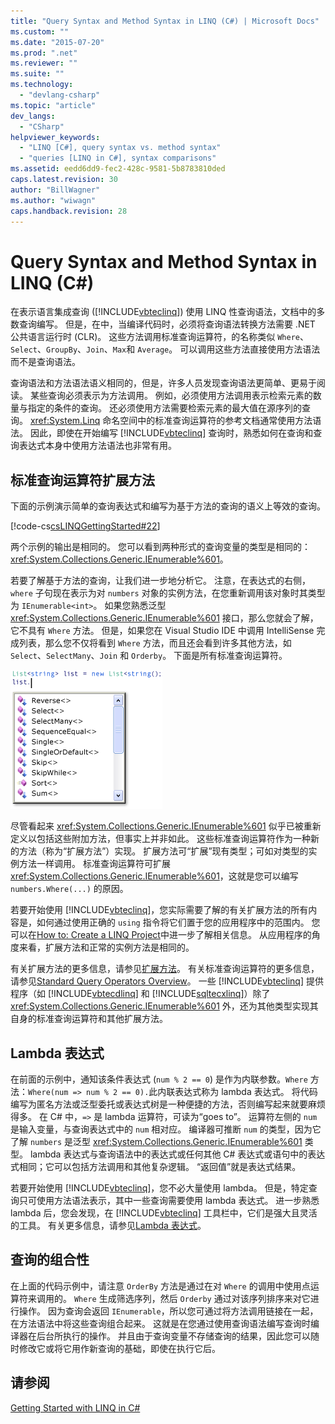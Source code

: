 ```yaml
---
title: "Query Syntax and Method Syntax in LINQ (C#) | Microsoft Docs"
ms.custom: ""
ms.date: "2015-07-20"
ms.prod: ".net"
ms.reviewer: ""
ms.suite: ""
ms.technology: 
  - "devlang-csharp"
ms.topic: "article"
dev_langs: 
  - "CSharp"
helpviewer_keywords: 
  - "LINQ [C#], query syntax vs. method syntax"
  - "queries [LINQ in C#], syntax comparisons"
ms.assetid: eedd6dd9-fec2-428c-9581-5b8783810ded
caps.latest.revision: 30
author: "BillWagner"
ms.author: "wiwagn"
caps.handback.revision: 28
---
```

# Query Syntax and Method Syntax in LINQ (C#)
在表示语言集成查询 \([!INCLUDE[vbteclinq](../../../../csharp/includes/vbteclinq-md.md)]\) 使用 LINQ 性查询语法，文档中的多数查询编写。  但是，在中，当编译代码时，必须将查询语法转换方法需要 .NET 公共语言运行时 \(CLR\)。  这些方法调用标准查询运算符，的名称类似 `Where`、`Select`、`GroupBy`、`Join`、`Max`和 `Average`。  可以调用这些方法直接使用方法语法而不是查询语法。  
  
 查询语法和方法语法语义相同的，但是，许多人员发现查询语法更简单、更易于阅读。  某些查询必须表示为方法调用。  例如，必须使用方法调用表示检索元素的数量与指定的条件的查询。  还必须使用方法需要检索元素的最大值在源序列的查询。  <xref:System.Linq> 命名空间中的标准查询运算符的参考文档通常使用方法语法。  因此，即使在开始编写 [!INCLUDE[vbteclinq](../../../../csharp/includes/vbteclinq-md.md)] 查询时，熟悉如何在查询和查询表达式本身中使用方法语法也非常有用。  
  
## 标准查询运算符扩展方法  
 下面的示例演示简单的查询表达式和编写为基于方法的查询的语义上等效的查询。  
  
 [!code-cs[csLINQGettingStarted#22](../../../../csharp/programming-guide/concepts/linq/codesnippet/CSharp/query-syntax-and-method-syntax-in-linq_1.cs)]  
  
 两个示例的输出是相同的。  您可以看到两种形式的查询变量的类型是相同的：<xref:System.Collections.Generic.IEnumerable%601>。  
  
 若要了解基于方法的查询，让我们进一步地分析它。  注意，在表达式的右侧，`where` 子句现在表示为对 `numbers` 对象的实例方法，在您重新调用该对象时其类型为 `IEnumerable<int>`。  如果您熟悉泛型 <xref:System.Collections.Generic.IEnumerable%601> 接口，那么您就会了解，它不具有 `Where` 方法。  但是，如果您在 Visual Studio IDE 中调用 IntelliSense 完成列表，那么您不仅将看到 `Where` 方法，而且还会看到许多其他方法，如 `Select`、`SelectMany`、`Join` 和 `Orderby`。  下面是所有标准查询运算符。  
  
 ![Intellisense 中的标准查询运算符](../../../../csharp/programming-guide/concepts/linq/media/standardqueryops.png "StandardQueryOps")  
  
 尽管看起来 <xref:System.Collections.Generic.IEnumerable%601> 似乎已被重新定义以包括这些附加方法，但事实上并非如此。  这些标准查询运算符作为一种新的方法（称为“扩展方法”）实现。  扩展方法可“扩展”现有类型；可如对类型的实例方法一样调用。  标准查询运算符可扩展 <xref:System.Collections.Generic.IEnumerable%601>，这就是您可以编写 `numbers.Where(...)` 的原因。  
  
 若要开始使用 [!INCLUDE[vbteclinq](../../../../csharp/includes/vbteclinq-md.md)]，您实际需要了解的有关扩展方法的所有内容是，如何通过使用正确的 `using` 指令将它们置于您的应用程序中的范围内。  您可以在[How to: Create a LINQ Project](../Topic/How%20to:%20Create%20a%20LINQ%20Project.md)中进一步了解相关信息。  从应用程序的角度来看，扩展方法和正常的实例方法是相同的。  
  
 有关扩展方法的更多信息，请参见[扩展方法](../../../../csharp/programming-guide/classes-and-structs/extension-methods.md)。  有关标准查询运算符的更多信息，请参见[Standard Query Operators Overview](../../../../visual-basic/programming-guide/concepts/linq/standard-query-operators-overview.md)。  一些 [!INCLUDE[vbteclinq](../../../../csharp/includes/vbteclinq-md.md)] 提供程序（如 [!INCLUDE[vbtecdlinq](../../../../csharp/includes/vbtecdlinq-md.md)] 和 [!INCLUDE[sqltecxlinq](../../../../csharp/programming-guide/concepts/linq/includes/sqltecxlinq-md.md)]）除了 <xref:System.Collections.Generic.IEnumerable%601> 外，还为其他类型实现其自身的标准查询运算符和其他扩展方法。  
  
## Lambda 表达式  
 在前面的示例中，通知该条件表达式 \(`num % 2 == 0`\) 是作为内联参数。`Where` 方法：`Where(num => num % 2 == 0).`此内联表达式称为 lambda 表达式。  将代码编写为匿名方法或泛型委托或表达式树是一种便捷的方法，否则编写起来就要麻烦得多。  在 C\# 中，`=>` 是 lambda 运算符，可读为“goes to”。  运算符左侧的 `num` 是输入变量，与查询表达式中的 `num` 相对应。  编译器可推断 `num` 的类型，因为它了解 `numbers` 是泛型 <xref:System.Collections.Generic.IEnumerable%601> 类型。  lambda 表达式与查询语法中的表达式或任何其他 C\# 表达式或语句中的表达式相同；它可以包括方法调用和其他复杂逻辑。  “返回值”就是表达式结果。  
  
 若要开始使用 [!INCLUDE[vbteclinq](../../../../csharp/includes/vbteclinq-md.md)]，您不必大量使用 lambda。  但是，特定查询只可使用方法语法表示，其中一些查询需要使用 lambda 表达式。  进一步熟悉 lambda 后，您会发现，在 [!INCLUDE[vbteclinq](../../../../csharp/includes/vbteclinq-md.md)] 工具栏中，它们是强大且灵活的工具。  有关更多信息，请参见[Lambda 表达式](../../../../csharp/programming-guide/statements-expressions-operators/lambda-expressions.md)。  
  
## 查询的组合性  
 在上面的代码示例中，请注意 `OrderBy` 方法是通过在对 `Where` 的调用中使用点运算符来调用的。  `Where` 生成筛选序列，然后 `Orderby` 通过对该序列排序来对它进行操作。  因为查询会返回 `IEnumerable`，所以您可通过将方法调用链接在一起，在方法语法中将这些查询组合起来。  这就是在您通过使用查询语法编写查询时编译器在后台所执行的操作。  并且由于查询变量不存储查询的结果，因此您可以随时修改它或将它用作新查询的基础，即使在执行它后。  
  
## 请参阅  
 [Getting Started with LINQ in C\#](../../../../csharp/programming-guide/concepts/linq/getting-started-with-linq.md)